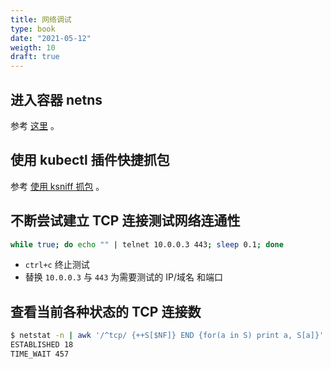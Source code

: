 ```yaml
---
title: 网络调试
type: book
date: "2021-05-12"
weigth: 10
draft: true
---
```


## 进入容器 netns

参考 [这里](https://imroc.cc/k8s/trick/enter-container-netns) 。

## 使用 kubectl 插件快捷抓包

参考 [使用 ksniff 抓包](https://imroc.cc/k8s/trick/summary/debug-network/) 。

## 不断尝试建立 TCP 连接测试网络连通性

``` bash
while true; do echo "" | telnet 10.0.0.3 443; sleep 0.1; done
```

* `ctrl+c` 终止测试
* 替换 `10.0.0.3` 与 `443` 为需要测试的 IP/域名 和端口

## 查看当前各种状态的 TCP 连接数

```bash
$ netstat -n | awk '/^tcp/ {++S[$NF]} END {for(a in S) print a, S[a]}'
ESTABLISHED 18
TIME_WAIT 457
```